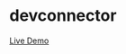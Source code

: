 # devconnector
<a href="https://devconnector-react-redux.herokuapp.com/" target="_blank">Live Demo</a>
